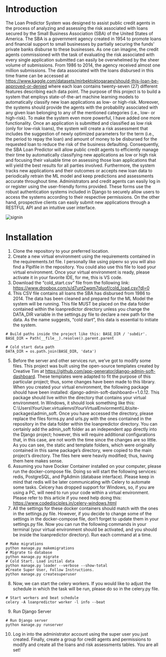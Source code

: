 # Introduction
The Loan Predictor System was designed to assist public credit agents in the process of analyzing and assessing the risk associated with loans secured by the Small Business Association (SBA) of the United States of America. The SBA is a government agency created in 1954 to promote loans and financial support to small businesses by partially securing the funds' private banks disburse to these businesses. As one can imagine, the credit agents commissioned with the task of evaluating the risk associated with every single application submitted can easily be overwhelmed by the sheer volume of submissions. From 1986 to 2014, the agency received almost one million submissions. The data associated with the loans disbursed in this time frame can be accessed at https://www.kaggle.com/datasets/mirbektoktogaraev/should-this-loan-be-approved-or-denied where each loan contains twenty-seven (27) different features describing each data point. The purpose of this project is to build a system that employs state-of-the-art machine learning models to automatically classify new loan applications as low- or high-risk. Moreover, the systems should provide the agents with the probability associated with any given loan belonging to any of the mentioned categories (i.e., low- or high-risk). To make the system even more powerful, I have added one more functionality. Once an application is submitted and classified as low risk (only for low-risk loans), the system will create a risk assessment that includes the suggestion of newly optimized parameters for the term (i.e., the period to repay the loan) and amount of money to be disbursed for the requested loan to reduce the risk of the business defaulting. Consequently, the SBA Loan Predictor will allow public credit agents to efficiently manage their time by automatically classifying new applications as low or high risk and focusing their valuable time on assessing those loan applications that will yield the best results for all parties involved. Furthermore, the system tracks new applications and their outcomes or accepts new loan data to periodically retrain the ML model and keep predictions and assessments accurate throughout time. Administrators and credit agents can easily log in or register using the user-friendly forms provided. These forms use the robust authentication systems included in Django to securely allow users to access the systems according to their respective permissions. On the other hand, prospective clients can easily submit new applications through a RESTFUL API and an intuitive user interface.

![signin](https://github.com/ricardocolindres/django-xgboost-loan-predictor/assets/83890387/f4948871-023c-4a6c-b36e-887df09d16d6)

# Installation

1.	Clone the repository to your preferred location. 
2.	Create a new virtual environment using the requirements contained in the requirements.txt file. I personally like using pipenv so you will also find a Pipifile in the repository. You could also use this file to load your virtual environment. Once your virtual environment is ready, please activate it in your favorite IDE, for me, this is VS code. 
3.	Download the “cold_start.csv” file from the following link: https://www.dropbox.com/s/d7unt2wqm7qluof/cold_load.csv?dl=0
4.	This CSV file contains all loans the SBA has disbursed from 1986 to 2014. The data has been cleaned and prepared for the ML Model the system will be running. This file MUST be placed on the data folder contained within the loanpredictor directory unless you change the DATA_DIR variable in the settings.py file to declare a new path for the data. As the name suggests, “cold start”, this data is essential to initiate the system. 

```
# Build paths inside the project like this: BASE_DIR / 'subdir'.
BASE_DIR = Path(__file__).resolve().parent.parent

# Cold start data path
DATA_DIR = os.path.join(BASE_DIR, 'data')
```
5.	Before the server and other services run, we’ve got to modify some files. This project was built using the open-source templates created by Creative Tim at https://github.com/app-generator/django-admin-soft-dashboard. These templates were adapted to fit the purpose of this particular project; thus, some changes have been made to this library. When you created your virtual environment, the following package should have been installed: django-admin-soft-dashboard==1.0.12. This package should live within the directory that contains your virtual environment. In Windows, it should look something like this: C:\Users\YourUser\.virtualenvs\YourVirtualEnviorment\Lib\site-packages\admin_soft. Once you have accessed the directory, please replace the files forms.py and urls.py with the ones contained in the repository in the data folder within the loanpredictor directory. You can certainly add the admin_soft folder as an independent app directly into the Django project; however, this will require additional configurations that, in this case, are not worth the time since the changes are so little. As you can see, the static and template folders, which were originally contained in this same package’s directory, were copied to the main project’s directory. The files here were heavily modified; thus, having them here makes sense. 
6.	Assuming you have Docker Container installed on your computer, please run the docker-compose file. Doing so will start the following services: redis, PostgreSQL, and PgAdmin (database interface). Please keep in mind that redis will be later communicating with Celery to automate some tasks. Celcery has dropped support for Windows, so, if you are using a PC, will need to run your code within a virtual environment. Please refer to this article if you need help doing this: https://www.codedisciples.in/celery-windows.html  
7.	All the settings for these docker containers should match with the ones in the settings.py file. However, if you decide to change some of the settings in the docker-compose file, don’t forget to update them in your settings.py file. Now you can run the following commands in your terminal (your virtual environment should be activated, and you should be inside the loanpredictor directory). Run each command at a time. 
```
# Make migrations
python manage.py makemigrations
# Migrate to database
python manage.py migrate
# Cold Start. Load initial data
python manage.py loader --verbose --show-total
#Create Super User, Follow Instructions. 
python manage.py createsuperuser

```
8.	Now, we can start the celery workers. If you would like to adjust the schedule in which the task will be run, please do so in the celery.py file.
```
# Start workers and beat schedule
celery -A loanpredictor worker -l info --beat

``` 
9.	Run Django Server
```
# Run Django server
python manage.py runserver
```
10.	Log in into the administrator account using the super user you just created. Finally, create a group for credit agents and permissions to modify and create all the loans and risk assessments tables. You are all set!  
